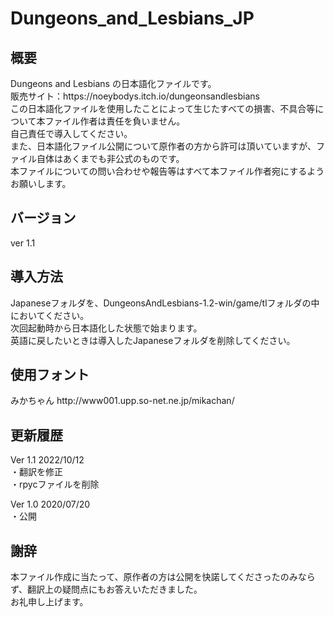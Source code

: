 # Dungeons_and_Lesbians_JP
<h2>概要</h2>
Dungeons and Lesbians の日本語化ファイルです。<br>
販売サイト：https://noeybodys.itch.io/dungeonsandlesbians <br>
この日本語化ファイルを使用したことによって生じたすべての損害、不具合等について本ファイル作者は責任を負いません。<br>
自己責任で導入してください。<br>
また、日本語化ファイル公開について原作者の方から許可は頂いていますが、ファイル自体はあくまでも非公式のものです。<br>
本ファイルについての問い合わせや報告等はすべて本ファイル作者宛にするようお願いします。

<h2>バージョン</h2>
ver 1.1

<h2>導入方法</h2>
Japaneseフォルダを、DungeonsAndLesbians-1.2-win/game/tlフォルダの中においてください。<br>
次回起動時から日本語化した状態で始まります。<br>
英語に戻したいときは導入したJapaneseフォルダを削除してください。<br>

<h2>使用フォント</h2>
みかちゃん http://www001.upp.so-net.ne.jp/mikachan/

<h2>更新履歴</h2>
Ver 1.1 2022/10/12<br>
・翻訳を修正<br>
・rpycファイルを削除<br>

Ver 1.0 2020/07/20<br>
・公開

<h2>謝辞</h2>
本ファイル作成に当たって、原作者の方は公開を快諾してくださったのみならず、翻訳上の疑問点にもお答えいただきました。<br>
お礼申し上げます。
